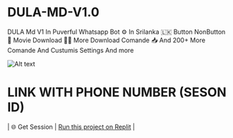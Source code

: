 # DULA-MD-V1.0
DULA Md V1 In Puverful Whatsapp Bot ⚙️ In Srilanka 🇱🇰 Button NonButton 🔢 Movie Download 🍟📂 More Download Comande 📥 And  200+ More Comande And Custumis Settings And more


![Alt text](https://github.com/PODDAe/DULA-MD-V1.0/blob/main/IMAGES/DULA-MD-LOGO.png?raw=true)






# LINK WITH PHONE NUMBER (SESON ID)
| 🌐 Get Session | [Run this project on Replit](https://replit.com/@camalkaakash2/DULA-MD-V1-WEB-PAIR?v=1) |
